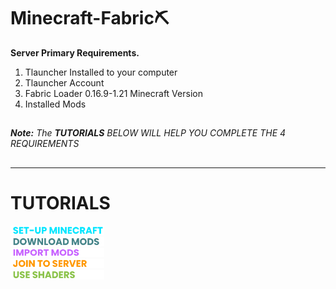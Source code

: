 # Minecraft-Fabric⛏️

**Server Primary Requirements.**

1. Tlauncher Installed to your computer
2. Tlauncher Account
3. Fabric Loader 0.16.9-1.21 Minecraft Version
4. Installed Mods

##
   ***Note:** The **TUTORIALS** BELOW WILL HELP YOU COMPLETE THE 4 REQUIREMENTS*
##
---

# TUTORIALS

<a href="install-minecraft.md">
    <img src="assets/texts/setup-mc.png" alt="Install Minecraft" width="150">
</a>

<br>
<a href="https://drive.google.com/drive/folders/1o1ApSDh8yDyCc9X9AOIY6pbSmIzfAtn4?usp=drive_link">
    <img src="assets/texts/download mods.png" alt="Download Mods" width="150">
</a>

<br>
<a href="import-mods.md">
    <img src="assets/texts/import mods.png" alt="Import Mods" width="150">
</a>

<br>
<a href="join-to-server.md">
    <img src="assets/texts/join to server.png" alt="Join to Server" width="150">
</a>
<br>

<a href="use-shaders.md">
    <img src="assets/texts/use shaders.png" alt="Use Shaders" width="150">
</a>
<br>



